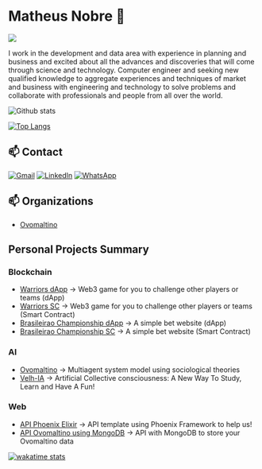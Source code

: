 # Matheus Nobre 👋
![](https://komarev.com/ghpvc/?username=ccr5&color=green&style=flat-square)
<p>
I work in the development and data area with experience in planning and business and excited about all the advances and discoveries that will come through science and technology. Computer engineer and seeking new qualified knowledge to aggregate experiences and techniques of market and business with engineering and technology to solve problems and collaborate with professionals and people from all over the world.
</p>

![Github stats](https://github-readme-stats.vercel.app/api?username=ccr5&show_icons=true&theme=merko&count_private=true&include_all_commits=true)

[![Top Langs](https://github-readme-stats.vercel.app/api/top-langs/?username=ccr5&langs_count=10&layout=compact&theme=merko&hide=html,css,shell,dockerfile,less)](https://github.com/ccr5/github-readme-stats)

## 📫 Contact

[![Gmail](https://img.shields.io/badge/-GMAIL-D14836?style=for-the-badge&logo=gmail&logoColor=white)](mailto:matt-gomes@live.com)
[![LinkedIn](https://img.shields.io/badge/-LINKEDIN-0077B5?style=for-the-badge&logo=linkedin&logoColor=white)](https://www.linkedin.com/in/mattnobre/)
[![WhatsApp](https://img.shields.io/badge/-WHATSAPP-00FF00?style=for-the-badge&logo=whatsApp&logoColor=white)](https://api.whatsapp.com/send?phone=5511995660126)

## 📫 Organizations

- [Ovomaltino](https://github.com/Ovomaltino)

## Personal Projects Summary

### Blockchain
- [Warriors dApp](https://github.com/ccr5/warriors-dapp) -> Web3 game for you to challenge other players or teams (dApp)
- [Warriors SC](https://github.com/ccr5/warriors-smart-contract) -> Web3 game for you to challenge other players or teams (Smart Contract)
- [Brasileirao Championship dApp](https://github.com/ccr5/brasileirao-championship-dapp) -> A simple bet website (dApp)
- [Brasileirao Championship SC](https://github.com/ccr5/brasileirao-championship-smart-contract) -> A simple bet website (Smart Contract)

### AI
- [Ovomaltino](https://github.com/ccr5/Ovomaltino) -> Multiagent system model using sociological theories
- [Velh-IA](https://github.com/ccr5/Velh-IA) -> Artificial Collective consciousness: A New Way To Study, Learn and Have A Fun!

### Web
- [API Phoenix Elixir](https://github.com/ccr5/api-phoenix-elixir) -> API template using Phoenix Framework to help us!
- [API Ovomaltino using MongoDB](https://github.com/ccr5/api-mongodb-ovomaltino) -> API with MongoDB to store your Ovomaltino data

[![wakatime stats](https://github-readme-stats.vercel.app/api/wakatime?username=ccr5)](https://github.com/ccr5/github-readme-stats)

